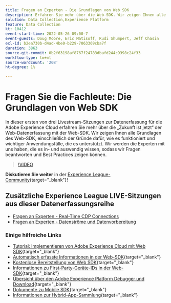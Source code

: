 ```yaml
---
title: Fragen an Experten - Die Grundlagen von Web SDK
description: Erfahren Sie mehr über die Web-SDK. Wir zeigen Ihnen alle Grundlagen des Web-SDK, einschließlich der Gründe dafür, wie es funktioniert und wichtiger Anwendungsfälle, die es unterstützt.
solution: Data Collection,Experience Platform
feature: Data Collection
kt: 10412
event-start-time: 2022-05-26 09:00-7
event-guests: Doug Moore, Eric Matisoff, Rudi Shumpert, Jeff Chasin
exl-id: b2ea730b-d4ad-4be0-b229-7063369cba7f
duration: 3863
source-git-commit: 0b2f63198af8767f24783dbafd244c9398c24f33
workflow-type: tm+mt
source-wordcount: '208'
ht-degree: 1%

---
```


# Fragen Sie die Fachleute: Die Grundlagen von Web SDK

In dieser ersten von drei Livestream-Sitzungen zur Datenerfassung für die Adobe Experience Cloud erfahren Sie mehr über die „Zukunft ist jetzt“ der Web-Datenerfassung mit der Web-SDK. Wir zeigen Ihnen alle Grundlagen des Web-SDK, einschließlich der Gründe dafür, wie es funktioniert und wichtiger Anwendungsfälle, die es unterstützt. Wir werden die Experten mit uns haben, die es in- und auswendig wissen, sodass wir Fragen beantworten und Best Practices zeigen können.

>[!VIDEO](https://video.tv.adobe.com/v/343335/?quality=12&learn=on)

**Diskutieren Sie weiter** in der [Experience League-Community](https://experienceleaguecommunities.adobe.com/t5/adobe-experience-platform-launch/experience-league-live-post-session-discussion-the-basics-of-web/m-p/454159#M283){target="_blank"}!

## Zusätzliche Experience League LIVE-Sitzungen aus dieser Datenerfassungsreihe

* [Fragen an Experten - Real-Time CDP Connections](exl-live-episode-06-23-22.md)
* [Fragen an Experten - Datenströme und Datenvorbereitung](exl-live-episode-07-21-22.md)

### Einige hilfreiche Links

* [Tutorial: Implementieren von Adobe Experience Cloud mit Web SDK](https://experienceleague.adobe.com/de/docs/platform-learn/implement-web-sdk/overview){target="_blank"}
* [Automatisch erfasste Informationen in der Web-SDK](https://experienceleague.adobe.com/docs/experience-platform/edge/data-collection/automatic-information.html?lang=en){target="_blank"}
* [Kostenlose Bereitstellung von Web SDK](https://adobe.ly/websdkaccess){target="_blank"}
* [Informationen zu First-Party-Geräte-IDs in der Web-SDK](https://experienceleague.adobe.com/docs/experience-platform/edge/identity/first-party-device-ids.html){target="_blank"}
* [Übersicht über den Adobe Experience Platform Debugger und Download](https://experienceleague.adobe.com/docs/platform-learn/data-collection/debugger/overview.html?lang=en){target="_blank"}
* [Dokumente zu Mobile SDK](https://developer.adobe.com/client-sdks/documentation/){target="_blank"}
* [Informationen zur Hybrid-App-Sammlung](https://experienceleague.adobe.com/docs/mobile-services/ios/sdk-reference-ios/hybrid-app.html){target="_blank"}

